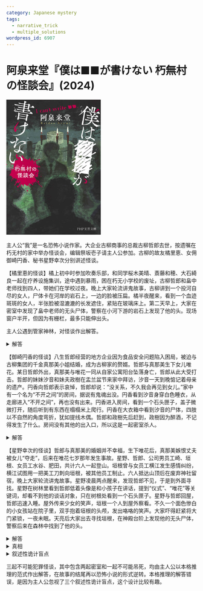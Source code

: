 ```yaml
---
category: Japanese mystery
tags:
  - narrative_trick
  - multiple_solutions
wordpress_id: 6907
---
```


# 阿泉来堂『僕は■■が書けない 朽無村の怪談会』(2024)

<img src=images/2024_cover.jpg width=250/>

主人公“我”是一名恐怖小说作家。大企业古柳商事的总裁古柳哲郎去世，按遗嘱在朽无村的家中举办怪谈会，编辑祭坂壱子请主人公参加。古柳的故友橘里恵、女佣御崎円香、秘书星野幸次分别讲述怪谈。

【橘里恵的怪谈】橘上初中时参加吹奏乐部，和同学桜木美晴、斎藤和穂、大石綺良一起在疗养设施集训，途中遇到暴雨，困在朽无小学校的废址，古柳哲郎和畠中老师找到四人，带她们在学校过夜。晚上大家轮流讲鬼故事，古柳讲到一个投河自尽的女人，尸体卡在河岸的岩石上，一边的脸被压扁。橘半夜醒来，看到一个血迹斑斑的女人，半张脸被湿漉漉的长发遮住，紧贴在玻璃床上。第二天早上，大家在密室中发现了畠中老师的无头尸体，警察在小河下游的岩石上发现了他的头。现场窗户半开，但因为有栅栏，最多只能伸出头。

主人公遇到管家神林，对怪谈作出解答。

<details><summary>解答</summary>
美晴、和穂、綺良三人被畠中老师玩弄感情（伏线：畠中触碰女生脚，建议女生只穿内衣睡觉），合谋杀死畠中。三人等橘睡着，敲窗叫醒畠中，趁他探头出来的时候用绳索将他勒死，然后割断脖子掩饰绞杀痕迹。三人行凶时浑身赤裸，所以身体溅血可以冲掉。橘看到的长发幽灵女是长头发的美晴。
</details>

【御崎円香的怪谈】八生哲郎经营的地方企业因为食品安全问题陷入困局，被迫与古柳集团的千金真那美小姐结婚，成为古柳家的赘婿。哲郎与真那美生下女儿唯花。某日哲郎外出，真那美与唯花一同从自家公寓阳台坠落身亡，哲郎从此大受打击。哲郎的妹妹汐音和妹夫政樹在盂兰盆节来家中拜访，汐音一天到晚惦记着母亲的遗产。円香向哲郎表示哀悼，哲郎却说：“没关系，不久我会再见到女儿。”家中有一个名为“不开之间”的房间，据说有鬼魂出没。円香看到汐音身穿白色睡衣，从走廊进入“不开之间”，再也没有出来。円香进入房间，看到一个石头匣子，盖子微微打开，随后听到有东西在榻榻米上爬行。円香在大衣箱中看到汐音的尸体，四肢以不自然的角度弯折，犹如提线木偶。哲郎和政樹先后赶到，政樹因为醉酒，不记得发生了什么。房间没有其他的出入口，所以这是一起密室杀人。

<details><summary>解答</summary>
政樹杀死汐音，躲在尸体下方的大衣箱里。哲郎赶到现场后检查大衣箱，政樹在哲郎的掩护下爬出，躲在房间暗处，伺机逃脱。哲郎目睹政樹在冲动下误杀了汐音，为了维护家族声誉帮助政樹脱罪。円香看到的身穿白色睡衣的女子是政樹假扮。
</details>

【星野幸次的怪谈】哲郎与真那美的婚姻并不幸福，生下唯花后，真那美嫉恨丈夫被女儿“夺走”，后来在唯花七岁那年发生事故。星野、哲郎、公司男员工崎、垣根、女员工水谷、肥田，共计六人一起登山。垣根曾与女员工横江发生感情纠纷，横江试图用一把美工刀刺向垣根，被其他员工制止。六人抵达山顶后在废弃神社留宿，晚上大家轮流讲鬼故事。星野凌晨两点醒来，发现哲郎不见，于是到外面寻找。星野在树林里看到哲郎低着头像是和小孩子在讲话，提到“仪式”、“唯花”等关键词，却看不到他的谈话对象，只在树根处看到一个石头匣子。星野与哲郎回屋，哲郎迅速入睡。屋外传来少女的笑声，垣根一个人到屋外察看。不久一个面色惨白的小女孩站在院子里，双手抱着垣根的头颅，发出咯咯的笑声。大家吓得赶紧将大门紧锁，一夜未眠。天亮后大家出去寻找垣根，在神殿台阶上发现他的无头尸体，警察后来在森林中找到了他的头。

<details><summary>解答</summary>
肥田和横江均被垣根玩弄感情，合谋将他杀害。肥田与垣根秘密约定，合作表演灵异现象，吓唬交往中的崎和水谷。垣根为了拆散二人独占水谷，同意和肥田合作，一个人跑到外面，结果被横江杀死。哲郎帮助设计了谋杀计划。
</details>

<details><summary>真相</summary>
哲郎没有死，神林的真实身份是哲郎。真那美为了和哲郎结婚，故意制造食品安全问题，让八生家的企业陷入困境。唯花之死是被真那美带着跳楼自杀。哲郎家传承一种名为“七年封印”的咒术，将附有灵魂的头骨放入石匣中，用施术者的血液浸泡并保存七年，在第三、六、七年用生命献祭，补充血液，便可让死去的灵魂复活。哲郎为了让唯花复活，操控政樹、星野、里恵给汐音、垣根、畠中喝下掺有唯花骨灰的酒，让唯花从匣子中爬出杀害三人。结尾哲郎将唯花的骨灰撒向星野，令其被唯花杀死。哲郎召唤唯花复活，却发现复活的是真那美。
</details>

<details><summary>叙述性诡计盲点</summary>
主人公的推理错误，是因为忽视了三个叙述性诡计盲点：

1. 汐音体型巨大，大衣箱里塞不下第二个人。
2. 肥田年龄超过六十岁，与垣根没有感情纠葛。
3. 畠中是女老师，因为拒绝了里恵的同性恋提议而被里恵忌恨，与另外两名女生没有感情纠葛。
</details>

三起不可能犯罪怪谈，其中包含两起密室和一起不可能吊死，均由主人公以本格推理的范式作出解答，在故事的结尾再以恐怖小说的形式逆转。本格推理的解答错误，是因为主人公忽视了三个叙述性诡计盲点，这个设计比较有趣。